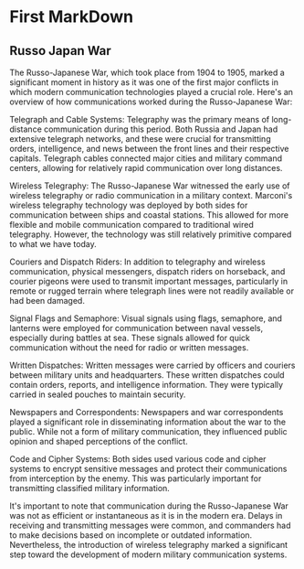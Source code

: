 # First MarkDown 

## Russo Japan War   


The Russo-Japanese War, which took place from 1904 to 1905, marked a significant moment in history as it was one of the first major conflicts in which modern communication technologies played a crucial role. Here's an overview of how communications worked during the Russo-Japanese War:

Telegraph and Cable Systems: Telegraphy was the primary means of long-distance communication during this period. Both Russia and Japan had extensive telegraph networks, and these were crucial for transmitting orders, intelligence, and news between the front lines and their respective capitals. Telegraph cables connected major cities and military command centers, allowing for relatively rapid communication over long distances.

Wireless Telegraphy: The Russo-Japanese War witnessed the early use of wireless telegraphy or radio communication in a military context. Marconi's wireless telegraphy technology was deployed by both sides for communication between ships and coastal stations. This allowed for more flexible and mobile communication compared to traditional wired telegraphy. However, the technology was still relatively primitive compared to what we have today.

Couriers and Dispatch Riders: In addition to telegraphy and wireless communication, physical messengers, dispatch riders on horseback, and courier pigeons were used to transmit important messages, particularly in remote or rugged terrain where telegraph lines were not readily available or had been damaged.

Signal Flags and Semaphore: Visual signals using flags, semaphore, and lanterns were employed for communication between naval vessels, especially during battles at sea. These signals allowed for quick communication without the need for radio or written messages.

Written Dispatches: Written messages were carried by officers and couriers between military units and headquarters. These written dispatches could contain orders, reports, and intelligence information. They were typically carried in sealed pouches to maintain security.

Newspapers and Correspondents: Newspapers and war correspondents played a significant role in disseminating information about the war to the public. While not a form of military communication, they influenced public opinion and shaped perceptions of the conflict.

Code and Cipher Systems: Both sides used various code and cipher systems to encrypt sensitive messages and protect their communications from interception by the enemy. This was particularly important for transmitting classified military information.

It's important to note that communication during the Russo-Japanese War was not as efficient or instantaneous as it is in the modern era. Delays in receiving and transmitting messages were common, and commanders had to make decisions based on incomplete or outdated information. Nevertheless, the introduction of wireless telegraphy marked a significant step toward the development of modern military communication systems.